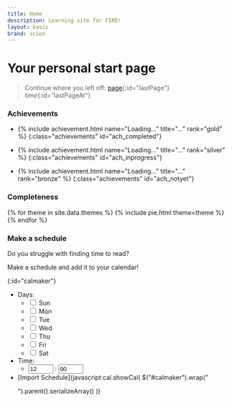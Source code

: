 ```yaml
---
title: Home
description: Learning site for FIRE!
layout: basic
brand: scion
---
```


# Your personal start page

> Continue where you left off: [page](page){:id="lastPage"} _time_{:id="lastPageAt"}


### Achievements

- {% include achievement.html name="Loading..." title="..." rank="gold" %}
{:class="achievements" id="ach_completed"}

- {% include achievement.html name="Loading..." title="..." rank="silver" %}
{:class="achievements" id="ach_inprogress"}

- {% include achievement.html name="Loading..." title="..." rank="bronze" %}
{:class="achievements" id="ach_notyet"}

### Completeness
{% for theme in site.data.themes %}
{% include pie.html theme=theme %}
{% endfor %}

### Make a schedule

Do you struggle with finding time to read?

Make a schedule and add it to your calendar!

{:id="calmaker"}
- Days:
  - <input value="SU" type="checkbox" name="days"/> Sun
  - <input value="MO" type="checkbox" name="days"/> Mon
  - <input value="TU" type="checkbox" name="days"/> Tue
  - <input value="WE" type="checkbox" name="days"/> Wed
  - <input value="TH" type="checkbox" name="days"/> Thu
  - <input value="FR" type="checkbox" name="days"/> Fri
  - <input value="SA" type="checkbox" name="days"/> Sat
- Time:
  - <input name="timeH" min="0" max="23" placeholder="HH" value="12" type="number"/> : <input name="timeM" min="0" max="59"  placeholder="MM" value="00" type="number"/>
- [Import Schedule](javascript:cal.showCal( $("#calmaker").wrap("<form></form>").parent().serializeArray() ))


